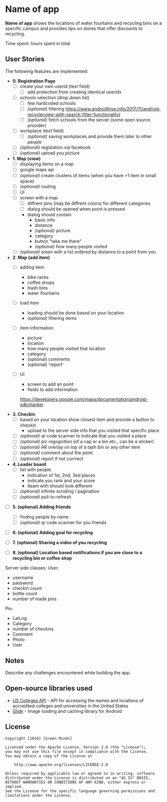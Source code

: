 # **Name of app**

**Name of app** shows the locations of water fountains and recycling bins on a specific campus and provides tips on stores that offer discounts to recycling.

Time spent: hours spent in total

## User Stories

The following features are implemented:

* **0. Registration Page**
  * [ ] create your own userid (text field)
    * [ ] add protection from creating identical userids 
  * [ ] schools selection (drop down list)
    * [ ] few hardcoded schools 
    * [ ] *(optional)* filtering
          https://www.androidhive.info/2017/11/android-recyclerview-with-search-filter-functionality/
    * [ ] *(optional)* fetch schools from the server (some open source provider)
  * [ ] workplace (text field)
    * [ ] *(optional)* saving workplaces and provide them later to other people
  * [ ] *(optional)* registation via facebook 
  * [ ] *(optional)* upload you picture
  
* **1. Map (view)**
   * [ ] displaying items on a map
   * [ ] google maps api
   * [ ] *(optional)* create clusters of items (when you have >1 item in small space)
   * [ ] *(optional)* routing 
   * [ ] UI
    * [ ] screen with a map
      * [ ] diffrent pins (may be diffrent colors) for different categories
       * [ ] dialog should be opened when point is pressed 
        * dialog should contain
          * basic info
          * distance
          * *(optional)* picture
          * category 
          * button "take me there"
          * *(optional)* how many people visited 
    * [ ] *(optional)* sreen with a list ordered by distance to a point from you

* **2. Map (add item)**
  * [ ] adding item 
    * bike racks
    * coffee shops 
    * trash bins 
    * water fountains 
  * [ ] load item 
    * loading should be done based on your location
    * *(optional)* filtering items 
  * [ ] item information 
    * picture
    * location 
    * how many people visited that location
    * category
    * (optional) comments
    * (optional) 'report' 
  * [ ] UI   
    * screen to add an point 
    * fields to add information 
    
    
    https://developers.google.com/maps/documentation/android-sdk/marker

* **3. Checkin**
    * [ ] based on your location show closest item and provide a button to checkin
        * upload to the server side info that you visited that specific place
    * [ ] *(optional)* qr code scanner to indicate that you visited a place
    * [ ] *(optional)* pic regognition (of a cap or a bin etc., can be a sticker) 
    * [ ] *(optional)* AR overlay on lop of a tash bin or any other item
    * [ ] *(optional)* comment about the point 
    * [ ] *(optional)* report if not corrrect
    
* **4. Leader board**
    * [ ] list with people
        * indication of 1st, 2nd, 3ed places 
        * indicate you rank and your score 
        * iteam with should look different 
    * [ ] *(optional)* infinite scrolling / pagination
    * [ ] *(optional)* pull-to-refresh
   
* [ ] **5. (optional) Adding friends**
    * [ ] finding people by name
    * [ ] *(optional)* qr code scanner for you friends 
    
* [ ] **6. (optional) Adding goal for recycling** 

* [ ] **7. (optional) Sharing a video of you recycling**

* [ ] **8. (optional) Location based notifications if you are close to a recycling bin or coffee shop**

Server side classes:
 User:
 * username
 * password
 * checkin count
 * bottle count
 * number of made pins

 Pin:
 * LatLng
 * Category
 * number of checkins
 * Comment
 * Photo
 * User
 
 
## Notes

Describe any challenges encountered while building the app.

## Open-source libraries used

- [US Colleges API](https://github.com/karllhughes/colleges) - API for accessing the names and locations of accredited colleges and universities in the United States
- [Glide](https://github.com/bumptech/glide) - Image loading and caching library for Android

## License

    Copyright [2018] [Green Minds]

    Licensed under the Apache License, Version 2.0 (the "License");
    you may not use this file except in compliance with the License.
    You may obtain a copy of the License at

        http://www.apache.org/licenses/LICENSE-2.0

    Unless required by applicable law or agreed to in writing, software
    distributed under the License is distributed on an "AS IS" BASIS,
    WITHOUT WARRANTIES OR CONDITIONS OF ANY KIND, either express or implied.
    See the License for the specific language governing permissions and
    limitations under the License.
